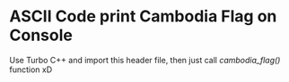 # ASCII Code print Cambodia Flag on Console

Use Turbo C++ and import this header file, then just call *cambodia_flag()* function xD
